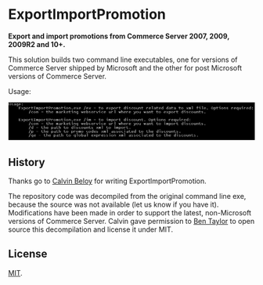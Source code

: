 ExportImportPromotion
=====================

**Export and import promotions from Commerce Server 2007, 2009, 2009R2 and 10+.**

This solution builds two command line executables, one for versions of Commerce Server shipped by Microsoft and the other for post Microsoft versions of Commerce Server.

Usage:

![Picture of ExportImportPromotion.exe usage text](usage.png)

## History

Thanks go to [Calvin Beloy](http://www.linkedin.com/in/ccbeloy) for writing ExportImportPromotion.

The repository code was decompiled from the original command line exe, because the source was not available (let us know if you have it).  Modifications have been made in order to support the latest, non-Microsoft versions of Commerce Server.  Calvin gave permission to [Ben Taylor](https://twitter.com/bentayloruk) to open source this decompilation and license it under MIT.

## License

[MIT](LICENSE.TXT).
